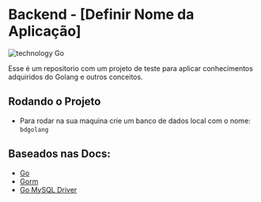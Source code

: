 # Backend - [Definir Nome da Aplicação]

![technology Go](https://img.shields.io/badge/technology-go-blue.svg)

Esse é um repositorio com um projeto de teste para aplicar conhecimentos adquiridos do Golang e outros conceitos.

## Rodando o Projeto

* Para rodar na sua maquina crie um banco de dados local com o nome: `bdgolang`

## Baseados nas Docs: 

* [Go](https://go.dev/doc/)
* [Gorm](https://github.com/go-gorm/mysql)
* [Go MySQL Driver](https://github.com/go-sql-driver/mysql)
